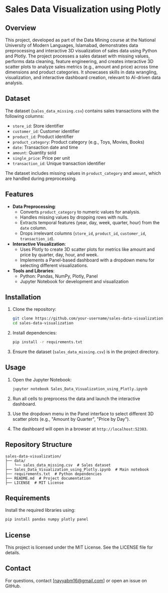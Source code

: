 # Sales Data Visualization using Plotly

## Overview

This project, developed as part of the Data Mining course at the National University of Modern Languages, Islamabad, demonstrates data preprocessing and interactive 3D visualization of sales data using Python and Plotly. The project processes a sales dataset with missing values, performs data cleaning, feature engineering, and creates interactive 3D scatter plots to analyze sales metrics (e.g., amount and price) across time dimensions and product categories. It showcases skills in data wrangling, visualization, and interactive dashboard creation, relevant to AI-driven data analysis.

## Dataset

The dataset (`sales_data_missing.csv`) contains sales transactions with the following columns:

- `store_id`: Store identifier
- `customer_id`: Customer identifier
- `product_id`: Product identifier
- `product_category`: Product category (e.g., Toys, Movies, Books)
- `date`: Transaction date and time
- `amount`: Quantity sold
- `single_price`: Price per unit
- `transaction_id`: Unique transaction identifier

The dataset includes missing values in `product_category` and `amount`, which are handled during preprocessing.

## Features

- **Data Preprocessing**:
  - Converts `product_category` to numeric values for analysis.
  - Handles missing values by dropping rows with nulls.
  - Extracts temporal features (year, day, week, quarter, hour) from the `date` column.
  - Drops irrelevant columns (`store_id`, `product_id`, `customer_id`, `transaction_id`).
- **Interactive Visualization**:
  - Uses Plotly to create 3D scatter plots for metrics like amount and price by quarter, day, hour, and week.
  - Implements a Panel-based dashboard with a dropdown menu for selecting different visualizations.
- **Tools and Libraries**:
  - Python: Pandas, NumPy, Plotly, Panel
  - Jupyter Notebook for development and visualization

## Installation

1. Clone the repository:

   ```bash
   git clone https://github.com/your-username/sales-data-visualization.git
   cd sales-data-visualization
   ```
2. Install dependencies:

   ```bash
   pip install -r requirements.txt
   ```
3. Ensure the dataset (`sales_data_missing.csv`) is in the project directory.

## Usage

1. Open the Jupyter Notebook:

   ```bash
   jupyter notebook Sales_Data_Visualization_using_Plotly.ipynb
   ```
2. Run all cells to preprocess the data and launch the interactive dashboard.
3. Use the dropdown menu in the Panel interface to select different 3D scatter plots (e.g., "Amount by Quarter", "Price by Day").
4. The dashboard will open in a browser at `http://localhost:52383`.

## Repository Structure

```
sales-data-visualization/
├── data/
│   └── sales_data_missing.csv  # Sales dataset
├── Sales_Data_Visualization_using_Plotly.ipynb  # Main notebook
├── requirements.txt  # Python dependencies
├── README.md  # Project documentation
├── LICENSE  # MIT License
```

## Requirements

Install the required libraries using:

```bash
pip install pandas numpy plotly panel
```

## License

This project is licensed under the MIT License. See the LICENSE file for details.

## Contact

For questions, contact \[nayyabm16@gmail.com\] or open an issue on GitHub.